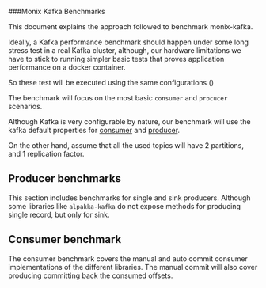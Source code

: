 ###Monix Kafka Benchmarks

This document explains the approach followed to benchmark monix-kafka.

 Ideally, a Kafka performance benchmark should happen under some long stress test in a real Kafka cluster,
although, our hardware limitations we have to stick to running simpler basic tests that proves application performance on 
 a docker container.



So these test will be executed using the same configurations ()

The benchmark will focus on the most basic `consumer` and `procucer` scenarios. 

Although Kafka is very configurable by nature, our benchmark will use the kafka default properties for [consumer](https://docs.confluent.io/platform/current/installation/configuration/consumer-configs.html)
and [producer](https://docs.confluent.io/platform/current/installation/configuration/producer-configs.html).

On the other hand, assume that all the used topics will have 2 partitions, and 1 replication factor.
  

## Producer benchmarks

This section includes benchmarks for single and sink producers. 
Although some libraries like `alpakka-kafka` do not expose methods for producing single record, but only for sink.


## Consumer benchmark
The consumer benchmark covers the manual and auto commit consumer implementations of the different libraries. 
The manual commit will also cover producing committing back the consumed offsets.